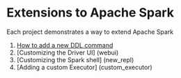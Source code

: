 
# Extensions to Apache Spark

Each project demonstrates a way to extend Apache Spark

1. [How to add a new DDL command](new_command)
2. [Customizing the Driver UI] (webui)
3. [Customizing the Spark shell] (new_repl)
4. [Adding a custom Executor] (custom_executor)
